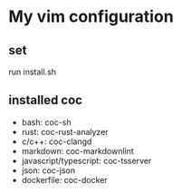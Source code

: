 # My vim configuration

## set

run install.sh

## installed coc

- bash: coc-sh
- rust: coc-rust-analyzer
- c/c++: coc-clangd
- markdown: coc-markdownlint
- javascript/typescript: coc-tsserver
- json: coc-json
- dockerfile: coc-docker
